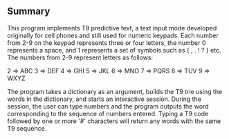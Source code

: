 <!-- SUMMARY -->
## Summary

This program implements T9 predictive text, a text input mode developed originally for cell phones and still used for numeric keypads. Each number from 2-9 on the keypad represents three or four letters, the number 0 represents a space, and 1 represents a set of symbols such as { , . ! ? } etc. The numbers from 2-9 represent letters as follows:

2 => ABC
3 => DEF
4 => GHI
5 => JKL
6 => MNO
7 => PQRS
8 => TUV
9 => WXYZ

The program takes a dictionary as an argument, builds the T9 trie using the words in the dictionary, and starts an interactive session. During the session, the user can type numbers and the program outputs the word corresponding to the sequence of numbers entered. Typing a T9 code followed by one or more '#' characters will return any words with the same T9 sequence. 
